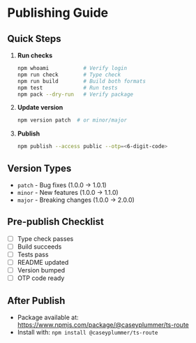 # Publishing Guide

## Quick Steps

1. **Run checks**

   ```bash
   npm whoami           # Verify login
   npm run check        # Type check
   npm run build        # Build both formats
   npm test             # Run tests
   npm pack --dry-run   # Verify package
   ```

2. **Update version**

   ```bash
   npm version patch  # or minor/major
   ```

3. **Publish**
   ```bash
   npm publish --access public --otp=<6-digit-code>
   ```

## Version Types

- `patch` - Bug fixes (1.0.0 → 1.0.1)
- `minor` - New features (1.0.0 → 1.1.0)
- `major` - Breaking changes (1.0.0 → 2.0.0)

## Pre-publish Checklist

- [ ] Type check passes
- [ ] Build succeeds
- [ ] Tests pass
- [ ] README updated
- [ ] Version bumped
- [ ] OTP code ready

## After Publish

- Package available at: https://www.npmjs.com/package/@caseyplummer/ts-route
- Install with: `npm install @caseyplummer/ts-route`
